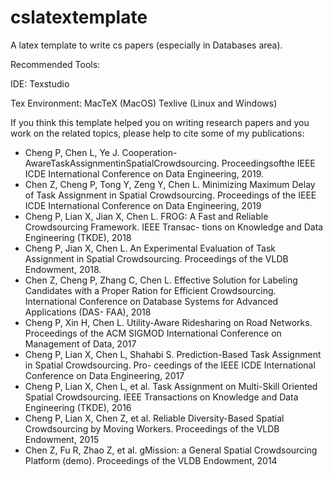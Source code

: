 # cslatextemplate
A latex template to write cs papers (especially in Databases area).

Recommended Tools:

IDE: 
Texstudio

Tex Environment:
MacTeX (MacOS)
Texlive (Linux and Windows)


If you think this template helped you on writing research papers and you work on the related topics, please help to cite some of my publications:

* Cheng P, Chen L, Ye J. Cooperation-AwareTaskAssignmentinSpatialCrowdsourcing. Proceedingsofthe
IEEE ICDE International Conference on Data Engineering, 2019. 
* Chen Z, Cheng P, Tong Y, Zeng Y, Chen L. Minimizing Maximum Delay of Task Assignment in Spatial Crowdsourcing. Proceedings of the IEEE ICDE International Conference on Data Engineering, 2019
* Cheng P, Lian X, Jian X, Chen L. FROG: A Fast and Reliable Crowdsourcing Framework. IEEE Transac- tions on Knowledge and Data Engineering (TKDE), 2018
* Cheng P, Jian X, Chen L. An Experimental Evaluation of Task Assignment in Spatial Crowdsourcing. Proceedings of the VLDB Endowment, 2018.
* Chen Z, Cheng P, Zhang C, Chen L. Effective Solution for Labeling Candidates with a Proper Ration for Efficient Crowdsourcing. International Conference on Database Systems for Advanced Applications (DAS- FAA), 2018
* Cheng P, Xin H, Chen L. Utility-Aware Ridesharing on Road Networks. Proceedings of the ACM SIGMOD International Conference on Management of Data, 2017
* Cheng P, Lian X, Chen L, Shahabi S. Prediction-Based Task Assignment in Spatial Crowdsourcing. Pro- ceedings of the IEEE ICDE International Conference on Data Engineering, 2017
* Cheng P, Lian X, Chen L, et al. Task Assignment on Multi-Skill Oriented Spatial Crowdsourcing. IEEE Transactions on Knowledge and Data Engineering (TKDE), 2016
* Cheng P, Lian X, Chen Z, et al. Reliable Diversity-Based Spatial Crowdsourcing by Moving Workers. Proceedings of the VLDB Endowment, 2015
* Chen Z, Fu R, Zhao Z, et al. gMission: a General Spatial Crowdsourcing Platform (demo). Proceedings of the VLDB Endowment, 2014